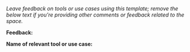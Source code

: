 *Leave feedback on tools or use cases using this template; remove the below text if you're providing other comments or feedback related to the space.*

**Feedback:**

**Name of relevant tool or use case:**
